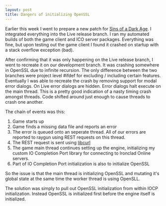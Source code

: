 ```yaml
---
layout: post
title: Dangers of initializing OpenSSL
---
```


Earlier this week I went to prepare a new patch for [Sins of a Dark Age](http://store.steampowered.com/app/251970). I integrated everything into the Live release branch. I ran my automated builds of both the game client and ICO server packages. Everything was fine, but upon testing out the game client I found it crashed on startup with a stack overflow exception (bad).

After confirming that it was only happening on the Live release branch, I went to recreate it on our development branch. It was crashing somewhere in OpenSSL due to infinite recursion. The only difference between the two branches were project level #ifdef for excluding / including certain features. Eventually I was able to recreate the crash by removing support for modal error dialogs. On Live error dialogs are hidden. Error dialogs halt execute on the main thread. This is a pretty good indication of a nasty timing crash amongst threads. Code shifted around just enough to cause threads to crash one another.

The chain of events was this:

1. Game starts up
2. Game finds a missing data file and reports an error
3. The error is queued onto an seperate thread. All of our errors are reported to raygun using REST requests on this thread.
4. The REST request is sent using [libcurl](http://curl.haxx.se/libcurl/)
5. The game main thread continues setting up the engine, initializing my custom IO Completion Port library for connecting to Ironclad Online servers.
6. Part of IO Completion Port initialization is also to initialize OpenSSL

So the issue is that the main thread is initializing OpenSSL and mutating it's global state at the same time the worker thread is using OpenSLL.

The solution was simply to pull out OpenSSL initialization from within IOCP initialization. Instead OpenSSL is initialized first before the engine itself is initialized.
